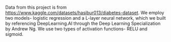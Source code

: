 Data from this project is from https://www.kaggle.com/datasets/hasibur013/diabetes-dataset.
We employ two models- logistic regression and a L-layer neural network, which we built by referencing DeepLearning.AI through the Deep Learning Specialization by Andrew Ng.
We use two types of activation functions- RELU and sigmoid.

